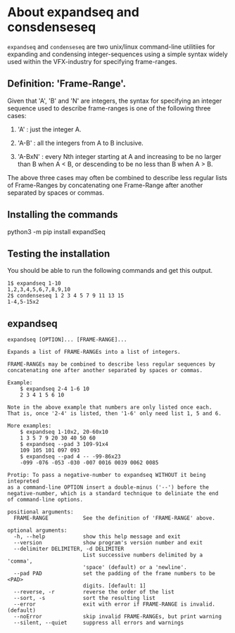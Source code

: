 # About expandseq and consdenseseq

`expandseq` and `condenseseq` are two unix/linux command-line utilitiies 
for expanding and condensing
integer-sequences using a simple syntax widely used within
the VFX-industry for specifying frame-ranges.

## Definition: 'Frame-Range'.

Given that 'A', 'B' and 'N' are integers, the syntax
for specifying an integer sequence used to describe
frame-ranges is one of the following three cases:

1. 'A' : just the integer A.

2. 'A-B' : all the integers from A to B inclusive.

3. 'A-BxN' : every Nth integer starting at A and increasing
to be no larger than B when A < B, or descending
to be no less than B when A > B.

The above three cases may often be combined to describe
less regular lists of Frame-Ranges by concatenating one
Frame-Range after another separated by spaces or commas.

## Installing the commands

python3 -m pip install expandSeq

## Testing the installation

You should be able to run the following commands and get this output.

```
1$ expandseq 1-10
1,2,3,4,5,6,7,8,9,10
2$ condenseseq 1 2 3 4 5 7 9 11 13 15
1-4,5-15x2
```

## expandseq

```
expandseq [OPTION]... [FRAME-RANGE]...

Expands a list of FRAME-RANGEs into a list of integers.

FRAME-RANGEs may be combined to describe less regular sequences by
concatenating one after another separated by spaces or commas.

Example:
    $ expandseq 2-4 1-6 10
    2 3 4 1 5 6 10

Note in the above example that numbers are only listed once each.
That is, once '2-4' is listed, then '1-6' only need list 1, 5 and 6.

More examples:
    $ expandseq 1-10x2, 20-60x10
    1 3 5 7 9 20 30 40 50 60
    $ expandseq --pad 3 109-91x4
    109 105 101 097 093
    $ expandseq --pad 4 -- -99-86x23
    -099 -076 -053 -030 -007 0016 0039 0062 0085

Protip: To pass a negative-number to expandseq WITHOUT it being intepreted
as a command-line OPTION insert a double-minus ('--') before the
negative-number, which is a standard technique to deliniate the end
of command-line options.

positional arguments:
  FRAME-RANGE           See the definition of 'FRAME-RANGE' above.

optional arguments:
  -h, --help            show this help message and exit
  --version             show program's version number and exit
  --delimiter DELIMITER, -d DELIMITER
                        List successive numbers delimited by a 'comma',
                        'space' (default) or a 'newline'.
  --pad PAD             set the padding of the frame numbers to be <PAD>
                        digits. [default: 1]
  --reverse, -r         reverse the order of the list
  --sort, -s            sort the resulting list
  --error               exit with error if FRAME-RANGE is invalid. (default)
  --noError             skip invalid FRAME-RANGEs, but print warning
  --silent, --quiet     suppress all errors and warnings
```
